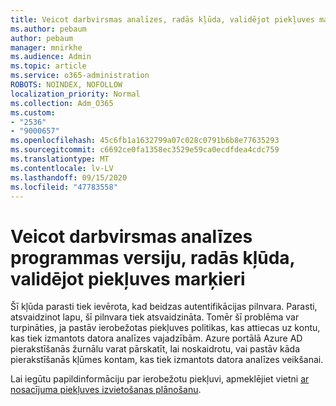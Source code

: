 ```yaml
---
title: Veicot darbvirsmas analīzes, radās kļūda, validējot piekļuves marķiera kļūdu
ms.author: pebaum
author: pebaum
manager: mnirkhe
ms.audience: Admin
ms.topic: article
ms.service: o365-administration
ROBOTS: NOINDEX, NOFOLLOW
localization_priority: Normal
ms.collection: Adm_O365
ms.custom:
- "2536"
- "9000657"
ms.openlocfilehash: 45c6fb1a1632799a07c028c0791b6b8e77635293
ms.sourcegitcommit: c6692ce0fa1358ec3529e59ca0ecdfdea4cdc759
ms.translationtype: MT
ms.contentlocale: lv-LV
ms.lasthandoff: 09/15/2020
ms.locfileid: "47783558"
---
```

# <a name="there-was-an-error-validating-access-token-error-during-desktop-analytics-onboarding"></a>Veicot darbvirsmas analīzes programmas versiju, radās kļūda, validējot piekļuves marķieri

Šī kļūda parasti tiek ievērota, kad beidzas autentifikācijas pilnvara. Parasti, atsvaidzinot lapu, šī pilnvara tiek atsvaidzināta. Tomēr šī problēma var turpināties, ja pastāv ierobežotas piekļuves politikas, kas attiecas uz kontu, kas tiek izmantots datora analīzes vajadzībām. Azure portālā Azure AD pierakstīšanās žurnālu varat pārskatīt, lai noskaidrotu, vai pastāv kāda pierakstīšanās kļūmes kontam, kas tiek izmantots datora analīzes veikšanai.

Lai iegūtu papildinformāciju par ierobežotu piekļuvi, apmeklējiet vietni [ar nosacījuma piekļuves izvietošanas plānošanu](https://docs.microsoft.com/azure/active-directory/conditional-access/plan-conditional-access).